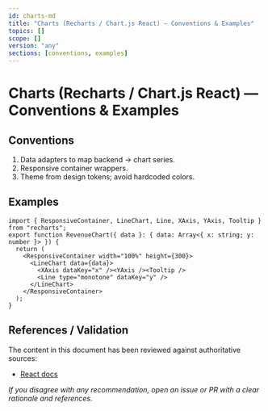 ```yaml
---
id: charts-md
title: "Charts (Recharts / Chart.js React) — Conventions & Examples"
topics: []
scope: []
version: "any"
sections: [conventions, examples]
---
```

# Charts (Recharts / Chart.js React) — Conventions & Examples

## Conventions
1. Data adapters to map backend → chart series.
2. Responsive container wrappers.
3. Theme from design tokens; avoid hardcoded colors.

## Examples
```tsx
import { ResponsiveContainer, LineChart, Line, XAxis, YAxis, Tooltip } from "recharts";
export function RevenueChart({ data }: { data: Array<{ x: string; y: number }> }) {
  return (
    <ResponsiveContainer width="100%" height={300}>
      <LineChart data={data}>
        <XAxis dataKey="x" /><YAxis /><Tooltip />
        <Line type="monotone" dataKey="y" />
      </LineChart>
    </ResponsiveContainer>
  );
}
```

## References / Validation

The content in this document has been reviewed against authoritative sources:
- [React docs](https://react.dev)

_If you disagree with any recommendation, open an issue or PR with a clear rationale and references._

